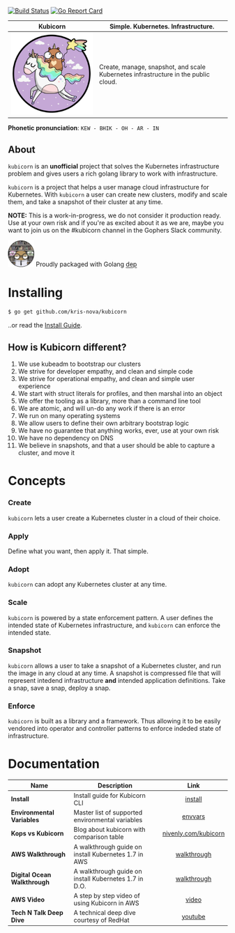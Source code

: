 [![Build Status](https://travis-ci.org/kris-nova/kubicorn.svg?branch=master)](https://travis-ci.org/kris-nova/kubicorn) [![Go Report Card](https://goreportcard.com/badge/github.com/kris-nova/kubicorn)](https://goreportcard.com/report/github.com/kris-nova/kubicorn)

| Kubicorn  | Simple. Kubernetes. Infrastructure. |
| ------------- | ------------- |
| <img src="docs/img/kubicorn-trans.png" width="360">  |  Create, manage, snapshot, and scale Kubernetes infrastructure in the public cloud. |

**Phonetic pronunciation**: `KEW - BHIK - OH - AR - IN`

## About

`kubicorn` is an **unofficial** project that solves the Kubernetes infrastructure problem and gives users a rich golang library to work with infrastructure.

`kubicorn` is a project that helps a user manage cloud infrastructure for Kubernetes.
With `kubicorn` a user can create new clusters, modify and scale them, and take a snapshot of their cluster at any time.

**NOTE:** This is a work-in-progress, we do not consider it production ready.
Use at your own risk and if you're as excited about it as we are, maybe you want to join us on the #kubicorn channel in the Gophers Slack community.


<img src="https://github.com/ashleymcnamara/gophers/blob/master/NERDY.png" width="60"> Proudly packaged with Golang [dep](https://github.com/golang/dep)


# Installing

```bash
$ go get github.com/kris-nova/kubicorn
``` 

..or read the [Install Guide](docs/INSTALL.md).

## How is Kubicorn different?

1) We use kubeadm to bootstrap our clusters
2) We strive for developer empathy, and clean and simple code
3) We strive for operational empathy, and clean and simple user experience
4) We start with struct literals for profiles, and then marshal into an object
5) We offer the tooling as a library, more than a command line tool
6) We are atomic, and will un-do any work if there is an error
7) We run on many operating systems
8) We allow users to define their own arbitrary bootstrap logic
9) We have no guarantee that anything works, ever, use at your own risk
10) We have no dependency on DNS
11) We believe in snapshots, and that a user should be able to capture a cluster, and move it

# Concepts

### Create

`kubicorn` lets a user create a Kubernetes cluster in a cloud of their choice.

### Apply

Define what you want, then apply it. That simple.

### Adopt

`kubicorn` can adopt any Kubernetes cluster at any time.

### Scale

`kubicorn` is powered by a state enforcement pattern.
A user defines the intended state of Kubernetes infrastructure, and `kubicorn` can enforce the intended state.

### Snapshot

`kubicorn` allows a user to take a snapshot of a Kubernetes cluster, and run the image in any cloud at any time.
A snapshot is compressed file that will represent intedend infrastructure **and** intended application definitions.
Take a snap, save a snap, deploy a snap.

### Enforce

`kubicorn` is built as a library and a framework. Thus allowing it to be easily vendored into operator and controller patterns to enforce indeded state of infrastructure.

# Documentation

| Name                          | Description                                                 | Link                                                                            |
| ----------------------------- | ----------------------------------------------------------- |:-------------------------------------------------------------------------------:|
| **Install**                   | Install guide for Kubicorn CLI                              | [install](docs/INSTALL.md)                                                      |
| **Environmental Variables**   | Master list of supported environmental variables            | [envvars](docs/envar.md)                                                        |
| **Kops vs Kubicorn**          | Blog about kubicorn with comparison table                   | [nivenly.com/kubicorn](https://nivenly.com/kubicorn)                            |
| **AWS Walkthrough**           | A walkthrough guide on install Kubernetes 1.7 in AWS      | [walkthrough](docs/aws/walkthrough.md)                                          |
| **Digital Ocean Walkthrough** | A walkthrough guide on install Kubernetes 1.7 in D.O.     | [walkthrough](docs/do/walkthrough.md)                                           |
| **AWS Video**                 | A step by step video of using Kubicorn in AWS               | [video](https://www.useloom.com/share/a0afd5034e654b0b8d6785a5fa8ec754)         |
| **Tech N Talk Deep Dive**     | A technical deep dive courtesy of RedHat                    | [youtube](https://youtu.be/2DmUG0RgS70?list=PLaR6Rq6Z4IqfwXtKT7KeARRvxdvyLqG72) |
